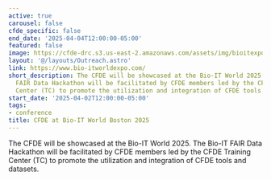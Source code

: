 ```yaml
---
active: true
carousel: false
cfde_specific: false
end_date: '2025-04-04T12:00:00-05:00'
featured: false
image: https://cfde-drc.s3.us-east-2.amazonaws.com/assets/img/bioitexpo-2025.png
layout: '@/layouts/Outreach.astro'
link: https://www.bio-itworldexpo.com/
short_description: The CFDE will be showcased at the Bio-IT World 2025. The Bio-IT
  FAIR Data Hackathon will be facilitated by CFDE members led by the CFDE Training
  Center (TC) to promote the utilization and integration of CFDE tools and datasets.
start_date: '2025-04-02T12:00:00-05:00'
tags: 
- conference
title: CFDE at Bio-IT World Boston 2025
---
```

The CFDE will be showcased at the Bio-IT World 2025. The Bio-IT FAIR Data Hackathon will be facilitated by CFDE members led by the CFDE Training Center (TC) to promote the utilization and integration of CFDE tools and datasets.